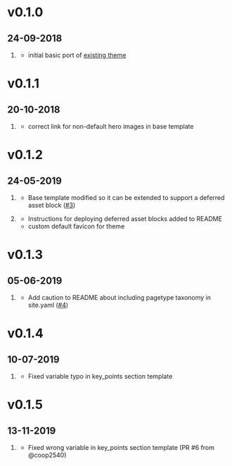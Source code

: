 # v0.1.0
##  24-09-2018

1. [](#new)
    * initial basic port of [existing theme](https://html5up.net/landed)

# v0.1.1
##  20-10-2018

1. [](#bugfix)
    * correct link for non-default hero images in base template

# v0.1.2
##  24-05-2019

1. [](#improved)
    * Base template modified so it can be extended to support a deferred asset block ([#3](https://github.com/hughbris/grav-theme-landed/issues/3))

1. [](#new)
    * Instructions for deploying deferred asset blocks added to README
    * custom default favicon for theme

# v0.1.3
##  05-06-2019

1. [](#improved)
    * Add caution to README about including pagetype taxonomy in site.yaml ([#4](https://github.com/hughbris/grav-theme-landed/issues/4))

# v0.1.4
##  10-07-2019

1. [](#bugfix)
    * Fixed variable typo in key_points section template

# v0.1.5
##  13-11-2019

1. [](#bugfix)
    * Fixed wrong variable in key_points section template (PR #6 from @coop2540)

